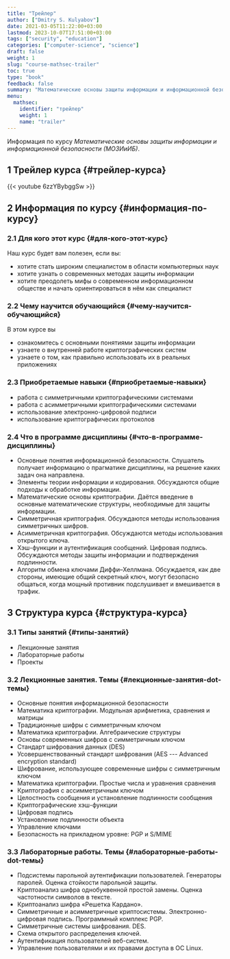 ```yaml
---
title: "Трейлер"
author: ["Dmitry S. Kulyabov"]
date: 2021-03-05T11:22:00+03:00
lastmod: 2023-10-07T17:51:00+03:00
tags: ["security", "education"]
categories: ["computer-science", "science"]
draft: false
weight: 1
slug: "course-mathsec-trailer"
toc: true
type: "book"
feedback: false
summary: "Математические основы защиты информации и информационной безопасности"
menu:
  mathsec:
    identifier: "трейлер"
    weight: 1
    name: "trailer"
---
```


Информация по курсу _Математические основы защиты информации и информационной безопасности (МОЗИиИБ)_.

<!--more-->


## <span class="section-num">1</span> Трейлер курса {#трейлер-курса}

{{< youtube 6zzYBybggSw >}}


## <span class="section-num">2</span> Информация по курсу {#информация-по-курсу}


### <span class="section-num">2.1</span> Для кого этот курс {#для-кого-этот-курс}

Наш курс будет вам полезен, если вы:

-   хотите стать широким специалистом в области компьютерных наук
-   хотите узнать о современных методах защиты информации
-   хотите преодолеть мифы о современном информационном обществе и начать ориентироваться в нём как специалист


### <span class="section-num">2.2</span> Чему научится обучающийся {#чему-научится-обучающийся}

В этом курсе вы

-   ознакомитесь с основными понятиями защиты информации
-   узнаете о внутренней работе криптографических систем
-   узнаете о том, как правильно использовать их в реальных приложениях


### <span class="section-num">2.3</span> Приобретаемые навыки {#приобретаемые-навыки}

-   работа с симметричными криптографическими системами
-   работа с асимметричными криптографическими системами
-   использование электронно-цифровой подписи
-   использование криптографичесих протоколов


### <span class="section-num">2.4</span> Что в программе дисциплины {#что-в-программе-дисциплины}

-   Основные понятия информационной безопасности. Слушатель получает информацию о прагматике дисциплины, на решение каких задач она направлена.
-   Элементы теории информации и кодирования. Обсуждаются общие подходы к обработке информации.
-   Математические основы криптографии. Даётся введение в основные математические структуры, необходимые для защиты информации.
-   Симметричная криптография. Обсуждаются методы использования симметричных шифров.
-   Асимметричная криптография. Обсуждаются методы использования открытого ключа.
-   Хэш-функции и аутентификация сообщений. Цифровая подпись. Обсуждаются методы защиты информации и подтверждения подлинности.
-   Алгоритм обмена ключами Диффи–Хеллмана. Обсуждается, как две стороны, имеющие общий секретный ключ, могут безопасно общаться, когда мощный противник подслушивает и вмешивается в трафик.


## <span class="section-num">3</span> Структура курса {#структура-курса}


### <span class="section-num">3.1</span> Типы занятий {#типы-занятий}

-   Лекционные занятия
-   Лабораторные работы
-   Проекты


### <span class="section-num">3.2</span> Лекционные занятия. Темы {#лекционные-занятия-dot-темы}

-   Основные понятия информационной безопасности
-   Математика криптографии. Модульная арифметика, сравнения и матрицы
-   Традиционные шифры с симметричным ключом
-   Математика криптографии. Алгебраические структуры
-   Основы современных шифров с симметричным ключом
-   Стандарт шифрования данных (DES)
-   Усовершенствованный стандарт шифрования (AES --- Advanced encryption standard)
-   Шифрование, использующее современные шифры с симметричным ключом
-   Математика криптографии. Простые числа и уравнения сравнения
-   Криптография с ассимметричным ключом
-   Целостность сообщения и установление подлинности сообщения
-   Криптографические хэш-функции
-   Цифровая подпись
-   Установление подлинности объекта
-   Управление ключами
-   Безопасность на прикладном уровне: PGP и S/MIME


### <span class="section-num">3.3</span> Лабораторные работы. Темы {#лабораторные-работы-dot-темы}

-   Подсистемы парольной аутентификации пользователей. Генераторы паролей. Оценка стойкости парольной защиты.
-   Криптоанализ шифра однобуквенной простой замены. Оценка частотности символов в тексте.
-   Криптоанализ шифра «Решетка Кардано».
-   Симметричные и асимметричные криптосистемы. Электронно-цифровая подпись. Программный комплекс PGP.
-   Симметричные системы шифрования. DES.
-   Схема открытого распределения ключей.
-   Аутентификация пользователей веб-систем.
-   Управление пользователями и их правами доступа в ОС Linux.
